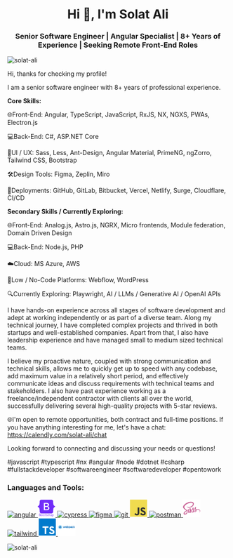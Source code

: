 <h1 align="center">Hi 👋, I'm Solat Ali</h1>
<h3 align="center">Senior Software Engineer | Angular Specialist | 8+ Years of Experience | Seeking Remote Front-End Roles </h3>

<p align="left"> <img src="https://komarev.com/ghpvc/?username=solat-ali&label=Profile%20views&color=0e75b6&style=flat" alt="solat-ali" /> </p>

Hi, thanks for checking my profile! <br/> 

I am a senior software engineer with 8+ years of professional experience. 

**Core Skills:**

🌐Front-End: Angular, TypeScript, JavaScript, RxJS, NX, NGXS, PWAs, Electron.js

💻Back-End: C#, ASP.NET Core

🎨UI / UX: Sass, Less, Ant-Design, Angular Material, PrimeNG, ngZorro, Tailwind CSS, Bootstrap

🛠️Design Tools: Figma, Zeplin, Miro

🚀Deployments: GitHub, GitLab, Bitbucket, Vercel, Netlify, Surge, Cloudflare, CI/CD

**Secondary Skills / Currently Exploring:**

🌐Front-End: Analog.js, Astro.js, NGRX, Micro frontends, Module federation, Domain Driven Design

💻Back-End: Node.js, PHP

☁️Cloud: MS Azure, AWS

🧩Low / No-Code Platforms: Webflow, WordPress

🔍Currently Exploring: Playwright, AI / LLMs / Generative AI / OpenAI APIs

I have hands-on experience across all stages of software development and adept at working independently or as part of a diverse team. Along my technical journey, I have completed complex projects and thrived in both startups and well-established companies. Apart from that, I also have leadership experience and have managed small to medium sized technical teams. 

I believe my proactive nature, coupled with strong communication and technical skills, allows me to quickly get up to speed with any codebase, add maximum value in a relatively short period, and effectively communicate ideas and discuss requirements with technical teams and stakeholders. I also have past experience working as a freelance/independent contractor with clients all over the world, successfully delivering several high-quality projects with 5-star reviews.

🌐I'm open to remote opportunities, both contract and full-time positions. If you have anything interesting for me, let's have a chat:
https://calendly.com/solat-ali/chat

Looking forward to connecting and discussing your needs or questions! <br/>

#javascript #typescript #nx #angular #node #dotnet #csharp #fullstackdeveloper #softwareengineer #softwaredeveloper #opentowork

<h3 align="left">Languages and Tools:</h3>
<p align="left"> <a href="https://angular.io" target="_blank" rel="noreferrer"> <img src="https://angular.io/assets/images/logos/angular/angular.svg" alt="angular" width="40" height="40"/> </a> <a href="https://getbootstrap.com" target="_blank" rel="noreferrer"> <img src="https://raw.githubusercontent.com/devicons/devicon/master/icons/bootstrap/bootstrap-plain-wordmark.svg" alt="bootstrap" width="40" height="40"/> </a> <a href="https://www.cypress.io" target="_blank" rel="noreferrer"> <img src="https://raw.githubusercontent.com/simple-icons/simple-icons/6e46ec1fc23b60c8fd0d2f2ff46db82e16dbd75f/icons/cypress.svg" alt="cypress" width="40" height="40"/> </a> <a href="https://www.figma.com/" target="_blank" rel="noreferrer"> <img src="https://www.vectorlogo.zone/logos/figma/figma-icon.svg" alt="figma" width="40" height="40"/> </a> <a href="https://git-scm.com/" target="_blank" rel="noreferrer"> <img src="https://www.vectorlogo.zone/logos/git-scm/git-scm-icon.svg" alt="git" width="40" height="40"/> </a> <a href="https://developer.mozilla.org/en-US/docs/Web/JavaScript" target="_blank" rel="noreferrer"> <img src="https://raw.githubusercontent.com/devicons/devicon/master/icons/javascript/javascript-original.svg" alt="javascript" width="40" height="40"/> </a> <a href="https://postman.com" target="_blank" rel="noreferrer"> <img src="https://www.vectorlogo.zone/logos/getpostman/getpostman-icon.svg" alt="postman" width="40" height="40"/> </a> <a href="https://sass-lang.com" target="_blank" rel="noreferrer"> <img src="https://raw.githubusercontent.com/devicons/devicon/master/icons/sass/sass-original.svg" alt="sass" width="40" height="40"/> </a> <a href="https://tailwindcss.com/" target="_blank" rel="noreferrer"> <img src="https://www.vectorlogo.zone/logos/tailwindcss/tailwindcss-icon.svg" alt="tailwind" width="40" height="40"/> </a> <a href="https://www.typescriptlang.org/" target="_blank" rel="noreferrer"> <img src="https://raw.githubusercontent.com/devicons/devicon/master/icons/typescript/typescript-original.svg" alt="typescript" width="40" height="40"/> </a> <a href="https://webpack.js.org" target="_blank" rel="noreferrer"> <img src="https://raw.githubusercontent.com/devicons/devicon/d00d0969292a6569d45b06d3f350f463a0107b0d/icons/webpack/webpack-original-wordmark.svg" alt="webpack" width="40" height="40"/> </a> </p>

<p><img align="center" src="https://github-readme-streak-stats.herokuapp.com/?user=solat-ali&" alt="solat-ali" /></p>
